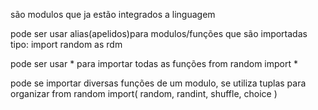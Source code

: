 são modulos que ja estão integrados a linguagem

pode ser usar alias(apelidos)para modulos/funções que são importadas 
    tipo: import random as rdm

pode ser usar * para importar todas as funções 
    from random import *

pode se importar diversas funções de um modulo, se utiliza tuplas para organizar
    from random import(
        random,
        randint,
        shuffle,
        choice
    )